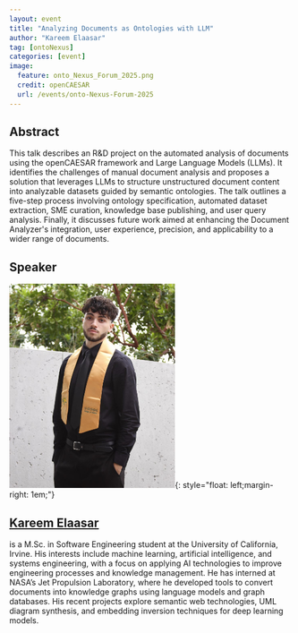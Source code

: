 ```yaml
---
layout: event
title: "Analyzing Documents as Ontologies with LLM"
author: "Kareem Elaasar"
tag: [ontoNexus]
categories: [event]
image:
  feature: onto_Nexus_Forum_2025.png
  credit: openCAESAR
  url: /events/onto-Nexus-Forum-2025
---
```


## Abstract

This talk describes an R&D project on the automated analysis of documents using the openCAESAR framework and Large Language Models (LLMs). It identifies the challenges of manual document analysis and proposes a solution that leverages LLMs to structure unstructured document content into analyzable datasets guided by semantic ontologies. The talk outlines a five-step process involving ontology specification, automated dataset extraction, SME curation, knowledge base publishing, and user query analysis. Finally, it discusses future work aimed at enhancing the Document Analyzer's integration, user experience, precision, and applicability to a wider range of documents.

## Speaker

![Kareem Elaasar](img/KElaasar.png){: style="float: left;margin-right: 1em;"}

<h2><a href="mailto:kareemelaasar02@gmail.com">Kareem Elaasar</a></h2> is a M.Sc. in Software Engineering student at the University of California, Irvine. His interests include machine learning, artificial intelligence, and systems engineering, with a focus on applying AI technologies to improve engineering processes and knowledge management. He has interned at NASA’s Jet Propulsion Laboratory, where he developed tools to convert documents into knowledge graphs using language models and graph databases. His recent projects explore semantic web technologies, UML diagram synthesis, and embedding inversion techniques for deep learning models.